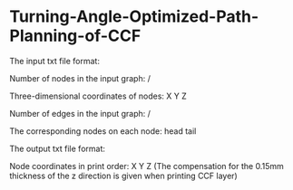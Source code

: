 # Turning-Angle-Optimized-Path-Planning-of-CCF

The input txt file format:

Number of nodes in the input graph: /

Three-dimensional coordinates of nodes: X Y Z

Number of edges in the input graph: /

The corresponding nodes on each node: head tail

The output txt file format:

Node coordinates in print order: X Y Z (The compensation for the 0.15mm thickness of the z direction is given when printing CCF layer)
